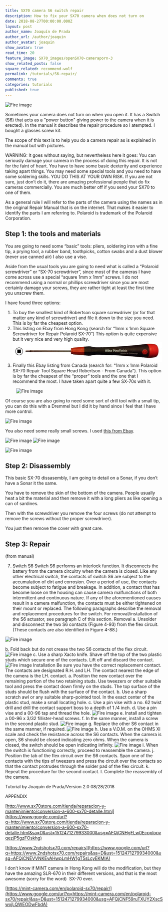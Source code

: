 ```yaml
---
title: SX70 camera S6 switch repair
description: How to fix your SX70 camera when does not turn on
date: 2018-08-27T00:00:00.000Z
layout: post
author_name: Joaquín de Prada
author_url: /author/joaquin
author_avatar: joaquin
show_avatar: true
read_time: 20
feature_image: SX70_images/openSX70-cameraporn-3
show_related_posts: false
square_related: recommend-wolf
permalink: /tutorials/S6-repair/
comments: true
categories: tutorials
published: true
---
```


<!-- # SX-70 S6 switch repair -->

![Fire image]({{site.url}}/{{site.baseurl}}img/tutorials/S6-repair-tutorial-1.jpg)

Sometimes your camera does not turn on when you open it. It has a Switch (S6) that acts as a "power button" giving power to the camera when it is erected). In the manual it describes the repair procedure so I atempted. I bought a glasses screw kit.

The scope of this text is to help you do a camera repair as is explained in the manual but with pictures. 


WARNING: It goes without saying, but nevertheless here it goes: You can
seriously damage your camera in the process of doing this repair.
It is not for the faint of heart. You have to have some basic dexterity
and experience taking apart things. You may need some special tools and
you need to have some soldering skills. YOU DO THIS AT YOUR OWN RISK. If
you are not sure, just don’t do it, there are amazing professional people that do fix cameras commercially. You are much better off if you send your SX70 to one of them.

As a general rule I will refer to the parts of the camera using the
names as in the original Repair Manual that is on the internet. That
makes it easier to identify the parts I am referring to. Polaroid is
trademark of the Polaroid Corporation.

## Step 1: the tools and materials

You are going to need some “basic” tools: pliers, soldering iron with a
fine tip, a prying tool, a rubber band, toothpicks, cotton swabs and a
dust blower (never use canned air) I also use a vise.

Aside from the usual tools you are going to need what is called a
“Polaroid screwdriver” or “SX-70 screwdriver”, since most of the cameras
I have come across use a special “square 1mm x 1mm” screws. I do not
recommend using a normal or phillips screwdriver since you are most
certainly damage your screws, they are rather tight at least the first
time you unscrew them.



I have found three options:

1.  To buy the smallest kind of Robertson square screwdriver (or for
    that matter any kind of screwdriver) and file it down to the size
    you need. This is by far the cheapest option.
2.  This listing on Ebay from Hong Kong (search for “1mm x 1mm Square
    Screwdriver for Repair Polaroid SX-70”) This option is quite
    expensive but it very nice and very high
    quality.![](img/tutorials/image31.png)
3.  Finally this Ebay listing from Canada (search for: “1mm x 1mm
    Polaroid SX-70 Repair Tool Square Head Robertson - From Canada”).
    This option is by far the cheapest of the “proper” tools and the one
    that I recommend the most. I have taken apart quite a few SX-70s
    with it.

                ![Fire image]({{site.url}}/{{site.baseurl}}img/tutorials/image20.png)

Of course you are also going to need some sort of drill tool with a small tip, you can do this with a Dremmel but I did it by hand since I feel that I have more control.

![Fire image]({{site.url}}/{{site.baseurl}}img/tutorials/S6-repair-tutorial-5.jpg)

You also need some really small screws. I used [this from Ebay](https://l.facebook.com/l.php?u=http%3A%2F%2Fcgi.ebay.es%2Fws%2FeBayISAPI.dll%3FViewItemVersion%26item%3D222423176544%26view%3Dall%26tid%3D1921778426012&h=AT0JUdO4hgaa_HhrTpdJqCoyRK8zIdIAD3hDID5BEH5cAbMh0EkFKId_iyNm-9B0WRISbILriyHZAOM0we9WuvI_HjwPpQryRkqMoSnRMFV_lxftXV2Lm_nvDvOgSz39vzaOcFhd4Kxb9SO1u9IfoqWYifS2AleS935CG9Hca5WcG2ofBQ-FKyui6YyKt1D_JBYepDKbcpEktqQdE93YIz5wkI7j7y4Hbhv7OKDzQpNLAufh1VzixRzDxf_-DAdq3mGCoSVAmlKbuydXHMWAEizqT9ds7KtgrrLML8rdSCagIvt6maISvw1z8sMqwt1lMYyctOMfRmgC83o0pzN-FbsMdtv9).

![Fire image]({{site.url}}/{{site.baseurl}}img/tutorials/S6-repair-tutorial-3.jpg)
![Fire image]({{site.url}}/{{site.baseurl}}img/tutorials/S6-repair-tutorial-2.jpg)

![Fire image]({{site.url}}/{{site.baseurl}}img/tutorials/image10.png)


## Step 2: Disassembly

This basic SX-70 dissasembly, I am going to detail on a Sonar, if you
don’t have a Sonar it the same.

You have to remove the skin of the bottom of the camera. People usually heat a bit the material and then remove it with a long pliers as like opening a can of sardines.

Then with the screwdriver you remove the four screws (do not attempt to remove the screws without the proper screwdriver).

You just then remove the cover with great care.

## Step 3: Repair

(from manual)

7. Switch S6
Switch S6 performs an interlock function. It disconnects the battery from the camera circuitry when the camera is closed. Like any other electrical switch, the contacts of switch S6 are subject to the accumulation of dirt and corrosion. Over a period of use, the contacts become subject to fatigue and breakage.  In addition, a contact that has become loose on the housing can cause camera malfunctions of both intermittent and continuous nature.  If any of the aforementioned causes result in a camera malfunction, the contacts must be either tightened on their mount or replaced. The following paragraphs describe the removal and replacement procedures for the switch.  For removal/installation of the S6 actuator, see paragraph C of this section.
Removal
a. Unsolder and disconnect the two S6 contacts (Figure 4-93) from the flex circuit. (These contacts are also identified in Figure 4-88.)

![Fire image]({{site.url}}/{{site.baseurl}}img/tutorials/S6-repair-tutorial-4.jpg)

b. Fold back but do not crease the two S6 contacts of the flex circuit.
![Fire image]({{site.url}}/{{site.baseurl}}img/tutorials/S6-repair-tutorial-7.jpg)
c. Use a sharp Xacto knife. Shave off the top of the two plastic studs which secure one of the contacts. Lift off and discard the contact.
![Fire image]({{site.url}}/{{site.baseurl}}img/tutorials/S6-repair-tutorial-8.jpg)
Installation
Be sure you have the correct replacement contact. The contacts are designated R.H. and LH. The contact nearest the edge of the camera is the LH. contact.
a. Position the new contact over the remaining portion of the two retaining studs. Use tweezers or other suitable tool and press the contact down firmly on the studs. The top surface of the studs should be flush with the surface of the contact.
b. Use a sharp scratch awl or any suitable sharp-pointed tool. In the exact center of the plastic stud, make a small locating hole.
c. Use a pin vise with a no. 62 twist drill and drill the contact support boss to a depth of 1 /4 inch.
d. Use a pin vise and a 00-96 tap and thread the hole.
![Fire image]({{site.url}}/{{site.baseurl}}img/tutorials/S6-repair-tutorial-6.jpg)
e. Install and tighten a 00-96 x 3/32 fillister-head screws.
f. In the same manner, install a screw in the second plastic stud.
![Fire image]({{site.url}}/{{site.baseurl}}img/tutorials/S6-repair-tutorial-8.jpg)
g. Replace the other S6 contact in the same manner, if required.
![Fire image]({{site.url}}/{{site.baseurl}}img/tutorials/S6-repair-tutorial-11.jpg)
h. Use a V.O.M. on the OHMS XI scale and check the resistance across the S6 contacts. When the camera is open, S6 should be closed indicating zero ohms. When the camera is closed, the switch should be open indicating infinity.
![Fire image]({{site.url}}/{{site.baseurl}}img/tutorials/S6-repair-tutorial-12.jpg)
i. When the switch is functioning correctly, proceed to reassemble the camera.
j. Position the tab of the flex circuit over the S6 contacts. Span one of the contacts with the tips of tweezers and press the circuit over the contacts so that the contact protrudes through the solder pad of the flex circuit.
k. Repeat the procedure for the second contact.
l. Complete the reassembly of the camera.

Tutorial by Joaquín de Prada/Version 2.0 08/28/2018

APPENDIX

[http://www.sx70store.com/tienda/reparacion-y-mantenimiento/conversion-a-600-sx70-detalle.html](https://www.google.com/url?q=http://www.sx70store.com/tienda/reparacion-y-mantenimiento/conversion-a-600-sx70-detalle.html&sa=D&ust=1512471279933000&usg=AFQjCNHgFLw0EcpplopvqezjP5gzFOskhg)

[https://www.2ndshotsx70.com/repairs](https://www.google.com/url?q=https://www.2ndshotsx70.com/repairs&sa=D&ust=1512471279934000&usg=AFQjCNEVVNKEvAHwpLmHW1gT5sLcyEKMIA)

I don’t know if MiNT camera in Hong Kong will do the modification, but
they have the amazing SLR-670 in their different versions, and that is
the most awesome (sorry for the word)  SX-70 ever.

[https://mint-camera.com/en/polaroid-sx70/repair/](https://www.google.com/url?q=https://mint-camera.com/en/polaroid-sx70/repair/&sa=D&ust=1512471279934000&usg=AFQjCNF59ruTXUY2XscSwxjLQWEODwFbdA)
